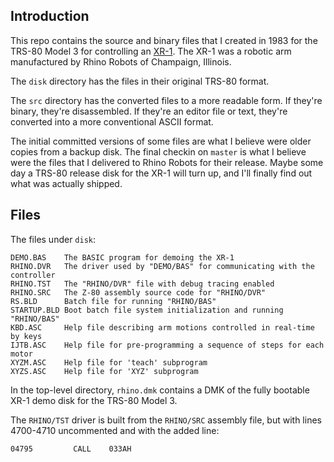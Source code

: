## Introduction

This repo contains the source and binary files that I created
in 1983 for the TRS-80 Model 3 for controlling an
[XR-1](http://www.theoldrobots.com/rhinoarm.html).  The XR-1 was a
robotic arm manufactured by Rhino Robots of Champaign, Illinois.

The `disk` directory has the files in their original TRS-80 format.

The `src` directory has the converted files to a more readable form.
If they're binary, they're disassembled.  If they're an editor file
or text, they're converted into a more conventional ASCII format.

The initial committed versions of some files are what I believe were
older copies from a backup disk.  The final checkin on `master` is
what I believe were the files that I delivered to Rhino Robots for
their release.  Maybe some day a TRS-80 release disk for the XR-1
will turn up, and I'll finally find out what was actually shipped.

## Files

The files under `disk`:
```
DEMO.BAS    The BASIC program for demoing the XR-1
RHINO.DVR   The driver used by "DEMO/BAS" for communicating with the controller
RHINO.TST   The "RHINO/DVR" file with debug tracing enabled
RHINO.SRC   The Z-80 assembly source code for "RHINO/DVR"
RS.BLD      Batch file for running "RHINO/BAS"
STARTUP.BLD Boot batch file system initialization and running "RHINO/BAS"
KBD.ASC     Help file describing arm motions controlled in real-time by keys
IJTB.ASC    Help file for pre-programming a sequence of steps for each motor
XYZM.ASC    Help file for 'teach' subprogram
XYZS.ASC    Help file for 'XYZ' subprogram
```

In the top-level directory, `rhino.dmk` contains a DMK of the
fully bootable XR-1 demo disk for the TRS-80 Model 3.

The `RHINO/TST` driver is built from the `RHINO/SRC` assembly file,
but with lines 4700-4710 uncommented and with the added line:
```
04795         CALL    033AH
```
